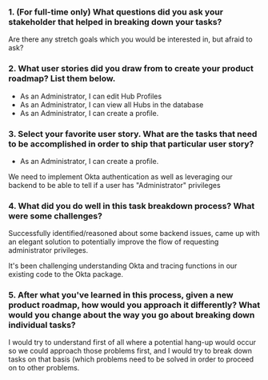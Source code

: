 
### 1. (For full-time only) What questions did you ask your stakeholder that helped in breaking down your tasks?  
Are there any stretch goals which you would be interested in, but afraid to ask? 
### 2. What user stories did you draw from to create your product roadmap? List them below.
- As an Administrator, I can edit Hub Profiles
- As an Administrator, I can view all Hubs in the database
- As an Administrator, I can create a profile.
### 3. Select your favorite user story. What are the tasks that need to be accomplished in order to ship that particular user story?  
- As an Administrator, I can create a profile.

We need to implement Okta authentication as well as leveraging our backend to be able to tell if a user has "Administrator" privileges 
### 4. What did you do well in this task breakdown process? What were some challenges?  
Successfully identified/reasoned about some backend issues, came up with an elegant solution to potentially improve the flow of requesting administrator privileges.

It's been challenging understanding Okta and tracing functions in our existing code to the Okta package.

### 5. After what you've learned in this process, given a new product roadmap, how would you approach it differently? What would you change about the way you go about breaking down individual tasks?

I would try to understand first of all where a potential hang-up would occur so we could approach those problems first, and I would try to break down tasks on that basis (which problems need to be solved in order to proceed on to other problems.



